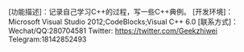 [功能描述]：记录自己学习C++的过程，写一些C++典例。
[开发环境]：Microsoft Visual Studio 2012;CodeBlocks;Visual C++ 6.0
[联系方式]：Wechat/QQ:280704581
           Twitter: https://twitter.com/Geekzhiwei
           Telegram:18142852493
